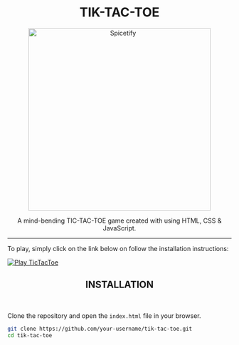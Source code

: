 <!-- Project Title -->
<h1 align="center">TIK-TAC-TOE</h1>

<!-- Project Badge -->
<p align="center">
  <img src="https://media.discordapp.net/attachments/762183124503101470/1192996658909294622/bg.png?ex=65ab1bb8&is=6598a6b8&hm=574a2e40c90a85a4769924268f0163636c10dc34ddfd72e35d4f81fbdd469ad3&=&width=410&height=410" width="410px" alt="Spicetify">
</p>

<!-- Project Description -->
<p align="center">
  A mind-bending TIC-TAC-TOE game created with using HTML, CSS & JavaScript.
</p>

<hr>


To play, simply click on the link below on follow the installation instructions:

[![Play TicTacToe](https://img.shields.io/badge/Play%20TicTacToe-Click%20Me-brightgreen)]([https://your-tictactoe-game-url](https://0c37bbee-43c9-483c-8cf5-dd363c398230-00-go02jva0f28n.worf.replit.dev/))

<h2 align="center">INSTALLATION</h2> <br>

Clone the repository and open the `index.html` file in your browser.

```bash
git clone https://github.com/your-username/tik-tac-toe.git
cd tik-tac-toe
